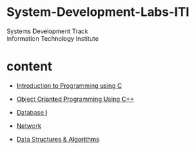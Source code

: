 # System-Development-Labs-ITI
Systems Development Track 
<br>
Information Technology Institute

# content
- [Introduction to Programming using C](https://github.com/Maged-Samir/System-Development-Labs-ITI/tree/main/Introduction%20to%20Programming%20using%20C)
* [Object Orianted Programming Using C++](https://github.com/Maged-Samir/System-Development-Labs-ITI/tree/main/Object%20Orianted%20Programming%20Using%20C%2B%2B)
+ [Database I](https://github.com/Maged-Samir/System-Development-Labs-ITI/tree/main/Database)
- [Network](https://github.com/Maged-Samir/System-Development-Labs-ITI/blob/main/Network/Lab.txt)
* [Data Structures & Algorithms](https://github.com/Maged-Samir/System-Development-Labs-ITI/tree/main/Data%20Structures%20%26%20Algorithms)
